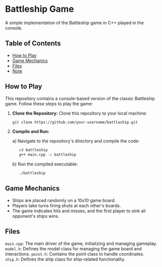 # Battleship Game

A simple implementation of the Battleship game in C++ played in the console.

## Table of Contents

- [How to Play](#how-to-play)
- [Game Mechanics](#game-mechanics)
- [Files](#files)
- [Note](#note)

## How to Play

This repository contains a console-based version of the classic Battleship game. Follow these steps to play the game:

1. **Clone the Repository:** Clone this repository to your local machine:

   ```bash
   git clone https://github.com/your-username/battleship.git

2. **Compile and Run:**

   a) Navigate to the repository's directory and compile the code:

      ```bash
         cd battleship
         g++ main.cpp -o battleship
      ```

   b) Run the compiled executable:

      ```bash
         ./battleship
      ```

## Game Mechanics

- Ships are placed randomly on a 10x10 game board.
- Players take turns firing shots at each other's boards.
- The game indicates hits and misses, and the first player to sink all opponent's ships wins.

## Files

`main.cpp`: The main driver of the game, initializing and managing gameplay.
`model.h`: Defines the model class for managing the game board and interactions.
`point.h`: Contains the point class to handle coordinates.
`ship.h`: Defines the ship class for ship-related functionality.



   
